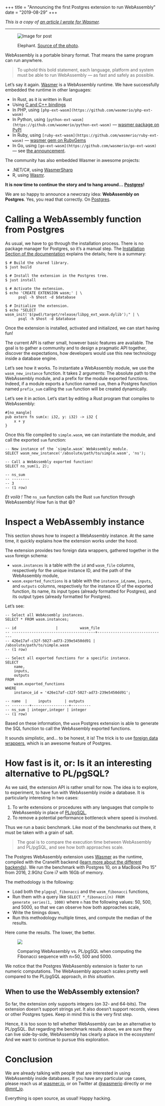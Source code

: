 +++
title = "Announcing the first Postgres extension to run WebAssembly"
date = "2019-08-29"
+++

*This is a copy of [an article I wrote for
Wasmer](https://medium.com/wasmer/announcing-the-first-postgres-extension-to-run-webassembly-561af2cfcb1).*

------------------------------------------------------------------------

<figure>

![Image for post](images/14c33-1ntlfw6ejbe6oi3ovgqylfg.jpeg)

<figcaption>

Elephant. [Source of the
photo](https://www.pexels.com/photo/gray-elephant-1054666/).

</figcaption>

</figure>

WebAssembly is a portable binary format. That means the same program can
run anywhere.

> To uphold this bold statement, each language, platform and system must
> be able to run WebAssembly — as fast and safely as possible.

Let’s say it again. [Wasmer](https://github.com/wasmerio/wasmer) is a
WebAssembly runtime. We have successfully embedded the runtime in other
languages:

- In Rust, as it is written in Rust
- Using [C and C++
  bindings](https://github.com/wasmerio/wasmer/tree/master/lib/runtime-c-api)
- In PHP, using
  `[php-ext-wasm](https://github.com/wasmerio/php-ext-wasm)`
- In Python, using
  `[python-ext-wasm](https://github.com/wasmerio/python-ext-wasm)` —
  [wasmer package on PyPI](https://pypi.org/project/wasmer/)
- In Ruby, using
  `[ruby-ext-wasm](https://github.com/wasmerio/ruby-ext-wasm)` — [wasmer
  gem on RubyGems](https://rubygems.org/gems/wasmer)
- In Go, using `[go-ext-wasm](https://github.com/wasmerio/go-ext-wasm)`
  — see [the
  announcement](https://medium.com/wasmer/announcing-the-fastest-webassembly-runtime-for-go-wasmer-19832d77c050).

The community has also embedded Wasmer in awesome projects:

- .NET/C#, using
  [WasmerSharp](https://github.com/migueldeicaza/WasmerSharp)
- R, using [Wasmr](https://github.com/dirkschumacher/wasmr).

**It is now time to continue the story and to hang around…**
[**Postgres**](https://www.postgresql.org/)**!**

We are so happy to announce a newcrazy idea: **WebAssembly on
Postgres**. Yes, you read that correctly. On
[Postgres](https://github.com/wasmerio/postgres-ext-wasm).

# Calling a WebAssembly function from Postgres

As usual, we have to go through the installation process. There is no
package manager for Postgres, so it’s a manual step. The [Installation
Section of the
documentation](https://github.com/wasmerio/postgres-ext-wasm#installation)
explains the details; here is a summary:

    $ # Build the shared library.
    $ just build

    $ # Install the extension in the Postgres tree.
    $ just install

    $ # Activate the extension.
    $ echo 'CREATE EXTENSION wasm;' | \
          psql -h $host -d $database

    $ # Initialize the extension.
    $ echo "SELECT wasm_init('$(pwd)/target/release/libpg_ext_wasm.dylib');" | \
          psql -h $host -d $database

Once the extension is installed, activated and initialized, we can start
having fun!

The current API is rather small, however basic features are available.
The goal is to gather a community and to design a pragmatic API
together, discover the expectations, how developers would use this new
technology inside a database engine.

Let’s see how it works. To instantiate a WebAssembly module, we use the
`wasm_new_instance` function. It takes 2 arguments: The absolute path to
the WebAssembly module, and a prefix for the module exported functions.
Indeed, if a module exports a function named `sum`, then a Postgres
function named `prefix_sum` calling the `sum` function will be created
dynamically.

Let’s see it in action. Let’s start by editing a Rust program that
compiles to WebAssembly:

    #[no_mangle]
    pub extern fn sum(x: i32, y: i32) -> i32 {
        x + y
    }

Once this file compiled to `simple.wasm`, we can instantiate the module,
and call the exported `sum` function:

    -- New instance of the `simple.wasm` WebAssembly module.
    SELECT wasm_new_instance('/absolute/path/to/simple.wasm', 'ns');

    -- Call a WebAssembly exported function!
    SELECT ns_sum(1, 2);

    -- ns_sum
    -- --------
    -- 3
    -- (1 row)

*Et voilà !* The `ns_sum` function calls the Rust `sum` function through
WebAssembly! How fun is that 😄?

# Inspect a WebAssembly instance

This section shows how to inspect a WebAssembly instance. At the same
time, it quickly explains how the extension works under the hood.

The extension provides two foreign data wrappers, gathered together in
the `wasm` foreign schema:

- `wasm.instances` is a table with the `id` and `wasm_file` columns,
  respectively for the unique instance ID, and the path of the
  WebAssembly module,
- `wasm.exported_functions` is a table with the `instance_id`,`name`,
  `inputs`, and `outputs` columns, respectively for the instance ID of
  the exported function, its name, its input types (already formatted
  for Postgres), and its output types (already formatted for Postgres).

Let’s see:

    -- Select all WebAssembly instances.
    SELECT * FROM wasm.instances;

    -- id                  |          wasm_file
    -- --------------------------------------+-------------------------------
    -- 426e17af-c32f-5027-ad73-239e5450dd91 | /absolute/path/to/simple.wasm
    -- (1 row)

    -- Select all exported functions for a specific instance.
    SELECT
        name,
        inputs,
        outputs
    FROM
        wasm.exported_functions
    WHERE
        instance_id = '426e17af-c32f-5027-ad73-239e5450dd91';

    -- name  |     inputs      | outputs
    -- --------+-----------------+---------
    -- ns_sum | integer,integer | integer
    -- (1 row)

Based on these information, the `wasm` Postgres extension is able to
generate the SQL function to call the WebAssembly exported functions.

It sounds simplistic, and… to be honest, it is! The trick is to use
[foreign data
wrappers](https://www.postgresql.org/docs/current/fdwhandler.html),
which is an awesome feature of Postgres.

# How fast is it, or: Is it an interesting alternative to PL/pgSQL?

As we said, the extension API is rather small for now. The idea is to
explore, to experiment, to have fun with WebAssembly inside a database.
It is particularly interesting in two cases:

1.  To write extensions or procedures with any languages that compile to
    WebAssembly in place of
    [PL/pgSQL](https://www.postgresql.org/docs/10/plpgsql.html),
2.  To remove a potential performance bottleneck where speed is
    involved.

Thus we run a basic benchmark. Like most of the benchmarks out there, it
must be taken with a grain of salt.

> The goal is to compare the execution time between WebAssembly and
> PL/pgSQL, and see how both approaches scale.

The Postgres WebAssembly extension uses
[Wasmer](https://www.postgresql.org/docs/current/fdwhandler.html) as the
runtime, compiled with the Cranelift backend ([learn more about the
different
backends](https://medium.com/wasmer/a-webassembly-compiler-tale-9ef37aa3b537)).
We run the benchmark with Postgres 10, on a MacBook Pro 15" from 2016,
2.9Ghz Core i7 with 16Gb of memory.

The methodology is the following:

- Load both the `plpgsql_fibonacci` and the `wasm_fibonacci` functions,
- Run them with a query like
  `SELECT *_fibonacci(n) FROM generate_series(1, 1000)` where `n` has
  the following values: 50, 500, and 5000, so that we can observe how
  both approaches scale,
- Write the timings down,
- Run this methodology multiple times, and compute the median of the
  results.

Here come the results. The lower, the better.

<figure>

![](https://mntio.wordpress.com/wp-content/uploads/2021/01/183zhtt2qehi1qsacnqongw.png?w=1000)

<figcaption>

Comparing WebAssembly vs. PL/pgSQL when computing the Fibonacci sequence
with n=50, 500 and 5000.

</figcaption>

</figure>

We notice that the Postgres WebAssembly extension is faster to run
numeric computations. The WebAssembly approach scales pretty well
compared to the PL/pgSQL approach, *in this situation*.

## When to use the WebAssembly extension?

So far, the extension only supports integers (on 32- and 64-bits). The
extension doesn’t support strings *yet*. It also doesn’t support
records, views or other Postgres types. Keep in mind this is the very
first step.

Hence, it is too soon to tell whether WebAssembly can be an alternative
to PL/pgSQL. But regarding the benchmark results above, we are sure they
can live side-by-side, WebAssembly has clearly a place in the ecosystem!
And we want to continue to pursue this exploration.

# Conclusion

We are already talking with people that are interested in using
WebAssembly inside databases. If you have any particular use cases,
please reach us at [wasmer.io](https://wasmer.io/), or on Twitter at
[@wasmerio](https://twitter.com/wasmerio) directly or me
[@mnt_io](https://twitter.com/mnt_io).

Everything is open source, as usual! Happy hacking.
